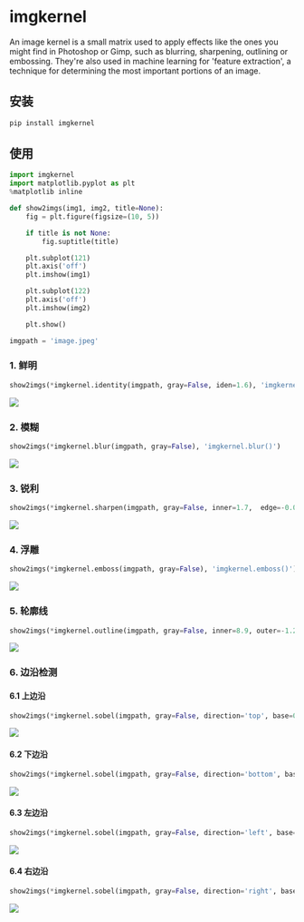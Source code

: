 # imgkernel
An image kernel is a small matrix used to apply effects like the ones you might find in Photoshop or Gimp, such as blurring, sharpening, outlining or embossing. They're also used in machine learning for 'feature extraction', a technique for determining the most important portions of an image. 

## 安装

``` sh
pip install imgkernel
```

## 使用


```python
import imgkernel
import matplotlib.pyplot as plt
%matplotlib inline

def show2imgs(img1, img2, title=None):
    fig = plt.figure(figsize=(10, 5))

    if title is not None:
        fig.suptitle(title)

    plt.subplot(121)
    plt.axis('off')
    plt.imshow(img1)

    plt.subplot(122)
    plt.axis('off')
    plt.imshow(img2)

    plt.show()

imgpath = 'image.jpeg'
```

### 1. 鲜明


```python
show2imgs(*imgkernel.identity(imgpath, gray=False, iden=1.6), 'imgkernel.identity()')
```

![](http://cdn.kenblog.top/imgkernel_identity.png)

### 2. 模糊


```python
show2imgs(*imgkernel.blur(imgpath, gray=False), 'imgkernel.blur()')
```

![](http://cdn.kenblog.top/imgkernel_blur.png)

### 3. 锐利


```python
show2imgs(*imgkernel.sharpen(imgpath, gray=False, inner=1.7,  edge=-0.08), 'imgkernel.sharpen()')
```

![](http://cdn.kenblog.top/imgkernel_sharpen.png)

### 4. 浮雕


```python
show2imgs(*imgkernel.emboss(imgpath, gray=False), 'imgkernel.emboss()')
```

![](http://cdn.kenblog.top/imgkernel_emboss.png)

### 5. 轮廓线


```python
show2imgs(*imgkernel.outline(imgpath, gray=False, inner=8.9, outer=-1.29), 'imgkernel.outline()')
```

![](http://cdn.kenblog.top/imgkernel_outline.png)

### 6. 边沿检测

#### 6.1 上边沿


```python
show2imgs(*imgkernel.sobel(imgpath, gray=False, direction='top', base=0.03), 'imgkernel.sobel(top)')
```

![](http://cdn.kenblog.top/imgkernel_sobel_top.png)

#### 6.2 下边沿


```python
show2imgs(*imgkernel.sobel(imgpath, gray=False, direction='bottom', base=0.03), 'imgkernel.sobel(bottom)')
```

![](http://cdn.kenblog.top/imgkernel_sobel_bottom.png)

#### 6.3 左边沿


```python
show2imgs(*imgkernel.sobel(imgpath, gray=False, direction='left', base=0.03), 'imgkernel.sobel(left)')
```

![](http://cdn.kenblog.top/imgkernel_sobel_left.png)

#### 6.4 右边沿


```python
show2imgs(*imgkernel.sobel(imgpath, gray=False, direction='right', base=0.03), 'imgkernel.sobel(right)')
```

![](http://cdn.kenblog.top/imgkernel_sobel_right.png)
